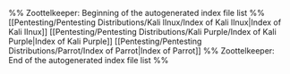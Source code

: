 %% Zoottelkeeper: Beginning of the autogenerated index file list  %%
 [[Pentesting/Pentesting Distributions/Kali lInux/Index of Kali lInux|Index of Kali lInux]]
 [[Pentesting/Pentesting Distributions/Kali Purple/Index of Kali Purple|Index of Kali Purple]]
 [[Pentesting/Pentesting Distributions/Parrot/Index of Parrot|Index of Parrot]]
%% Zoottelkeeper: End of the autogenerated index file list  %%
